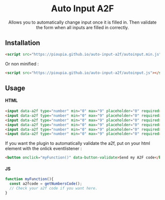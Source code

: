 <h1 align="center">Auto Input A2F</h1>
<p align="center">Allows you to automatically change input once it is filled in. Then validate the form when all inputs are filled in correctly.</p>

## Installation

```html
<script src="https://pioupia.github.io/auto-input-a2f/autoinput.min.js"></script>
```
Or non minified :

```html
<script src="https://pioupia.github.io/auto-input-a2f/autoinput.js"></script>
```


## Usage

#### HTML
```html
<input data-a2f type="number" min="0" max="9" placeholder="0" required>
<input data-a2f type="number" min="0" max="9" placeholder="0" required>
<input data-a2f type="number" min="0" max="9" placeholder="0" required>
<input data-a2f type="number" min="0" max="9" placeholder="0" required>
<input data-a2f type="number" min="0" max="9" placeholder="0" required>
<input data-a2f type="number" min="0" max="9" placeholder="0" required>
```

If you want the plugin to automatically validate the a2f, put on your html element with the onlick eventlistener :
```html
<button onclick="myFunction()" data-button-validate>Send my A2F code</button>
```

#### JS
```js
function myFunction(){
  const a2fcode = getNumbersCode();
  // Check your a2f code if you want here.
}
```
